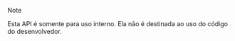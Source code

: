 
> [!NOTE] 
> Esta API é somente para uso interno. Ela não é destinada ao uso do código do desenvolvedor.
